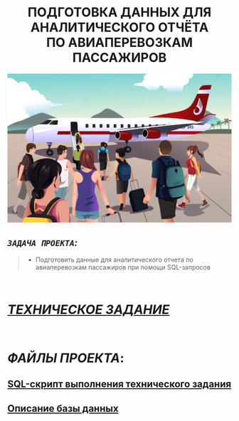  <h1 align="center">ПОДГОТОВКА ДАННЫХ ДЛЯ АНАЛИТИЧЕСКОГО ОТЧЁТА <br> ПО АВИАПЕРЕВОЗКАМ ПАССАЖИРОВ</h1>


<img src="https://github.com/KlyapkoV/ANALYSIS_OF_PASSENGER_AIR_TRANSPORTATION_DATA/blob/main/images/logo.jpeg"/>


## _`ЗАДАЧА ПРОЕКТА`:_

> - Подготовить данные для аналитического отчета по авиаперевозкам пассажиров при помощи SQL-запросов


&nbsp;
# [_ТЕХНИЧЕСКОЕ ЗАДАНИЕ_](https://github.com/KlyapkoV/ANALYSIS_OF_PASSENGER_AIR_TRANSPORTATION_DATA/blob/main/tz-ANALYSIS_OF_PASSENGER_AIR_TRANSPORTATION_DATA.pdf)


&nbsp;
# _ФАЙЛЫ ПРОЕКТА_:

## [SQL-скрипт выполнения технического задания](https://github.com/KlyapkoV/ANALYSIS_OF_PASSENGER_AIR_TRANSPORTATION_DATA/blob/main/script.sql)
## [Описание базы данных](https://github.com/KlyapkoV/ANALYSIS_OF_PASSENGER_AIR_TRANSPORTATION_DATA/blob/main/description_database.pdf)
